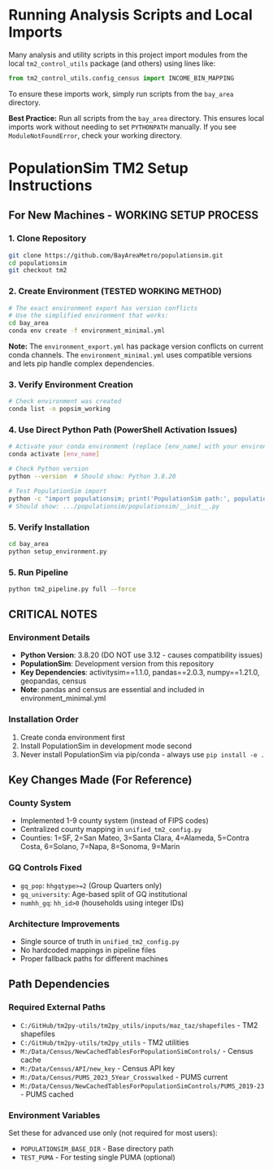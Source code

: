# Running Analysis Scripts and Local Imports

Many analysis and utility scripts in this project import modules from the local `tm2_control_utils` package (and others) using lines like:

```python
from tm2_control_utils.config_census import INCOME_BIN_MAPPING
```

To ensure these imports work, simply run scripts from the `bay_area` directory. 

**Best Practice:**
Run all scripts from the `bay_area` directory. This ensures local imports work without needing to set `PYTHONPATH` manually. If you see `ModuleNotFoundError`, check your working directory.
# PopulationSim TM2 Setup Instructions

## For New Machines - WORKING SETUP PROCESS

### 1. Clone Repository
```bash
git clone https://github.com/BayAreaMetro/populationsim.git
cd populationsim
git checkout tm2
```

### 2. Create Environment (TESTED WORKING METHOD)
```bash
# The exact environment export has version conflicts
# Use the simplified environment that works:
cd bay_area
conda env create -f environment_minimal.yml
```

**Note:** The `environment_export.yml` has package version conflicts on current conda channels. The `environment_minimal.yml` uses compatible versions and lets pip handle complex dependencies.

### 3. Verify Environment Creation
```bash
# Check environment was created
conda list -n popsim_working
```

### 4. Use Direct Python Path (PowerShell Activation Issues)

```bash
# Activate your conda environment (replace [env_name] with your environment name)
conda activate [env_name]

# Check Python version
python --version  # Should show: Python 3.8.20

# Test PopulationSim import
python -c "import populationsim; print('PopulationSim path:', populationsim.__file__)"
# Should show: .../populationsim/populationsim/__init__.py
```

### 5. Verify Installation

```bash
cd bay_area
python setup_environment.py
```

### 5. Run Pipeline

```bash
python tm2_pipeline.py full --force
```

## CRITICAL NOTES

### Environment Details
- **Python Version**: 3.8.20 (DO NOT use 3.12 - causes compatibility issues)
- **PopulationSim**: Development version from this repository
- **Key Dependencies**: activitysim==1.1.0, pandas==2.0.3, numpy==1.21.0, geopandas, census
- **Note**: pandas and census are essential and included in environment_minimal.yml

### Installation Order
1. Create conda environment first
2. Install PopulationSim in development mode second
3. Never install PopulationSim via pip/conda - always use `pip install -e .`

## Key Changes Made (For Reference)

### County System
- Implemented 1-9 county system (instead of FIPS codes)
- Centralized county mapping in `unified_tm2_config.py`
- Counties: 1=SF, 2=San Mateo, 3=Santa Clara, 4=Alameda, 5=Contra Costa, 6=Solano, 7=Napa, 8=Sonoma, 9=Marin

### GQ Controls Fixed
- `gq_pop`: `hhgqtype>=2` (Group Quarters only)
- `gq_university`: Age-based split of GQ institutional
- `numhh_gq`: `hh_id>0` (households using integer IDs)

### Architecture Improvements
- Single source of truth in `unified_tm2_config.py`
- No hardcoded mappings in pipeline files
- Proper fallback paths for different machines

## Path Dependencies

### Required External Paths

- `C:/GitHub/tm2py-utils/tm2py_utils/inputs/maz_taz/shapefiles` - TM2 shapefiles
- `C:/GitHub/tm2py-utils/tm2py_utils` - TM2 utilities
- `M:/Data/Census/NewCachedTablesForPopulationSimControls/` - Census cache
- `M:/Data/Census/API/new_key` - Census API key
- `M:/Data/Census/PUMS_2023_5Year_Crosswalked` - PUMS current
- `M:/Data/Census/NewCachedTablesForPopulationSimControls/PUMS_2019-23` - PUMS cached

### Environment Variables
Set these for advanced use only (not required for most users):
- `POPULATIONSIM_BASE_DIR` - Base directory path
- `TEST_PUMA` - For testing single PUMA (optional)
